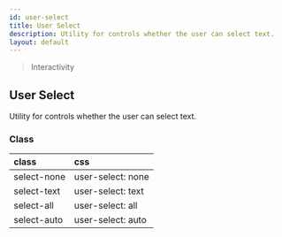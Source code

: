 ```yaml
---
id: user-select
title: User Select
description: Utility for controls whether the user can select text.
layout: default
---
```


> Interactivity

## User Select

Utility for controls whether the user can select text.

### Class

| <span class="px-3 py-1 text-white bg-charcoal-100 rounded-full">class</span> | <span class="px-3 py-1 text-white bg-charcoal-100 rounded-full">css</span> |
|:--|:--|
| select-none | user-select: none |
| select-text | user-select: text |
| select-all | user-select: all |
| select-auto | user-select: auto |

